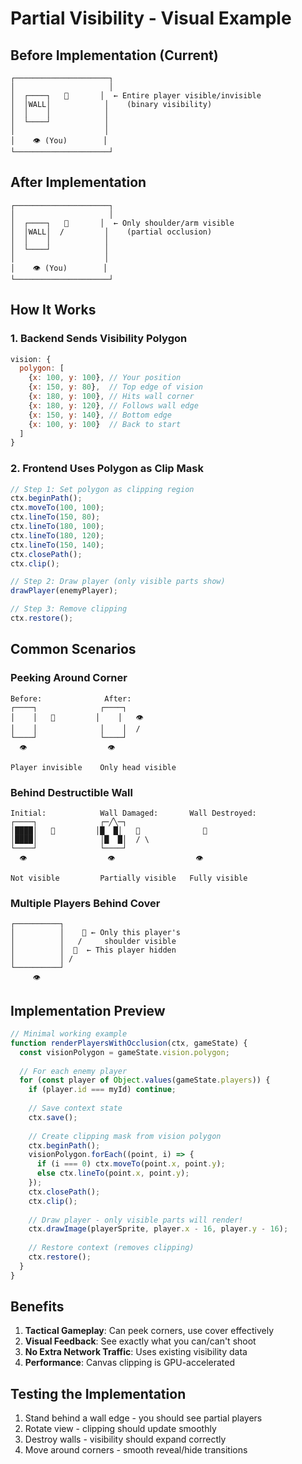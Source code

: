 # Partial Visibility - Visual Example

## Before Implementation (Current)
```
┌─────────────────────┐
│                     │
│  ┌────┐   👤       │  ← Entire player visible/invisible
│  │WALL│            │    (binary visibility)
│  │    │            │
│  └────┘            │
│                    │
│    👁️ (You)        │
└─────────────────────┘
```

## After Implementation
```
┌─────────────────────┐
│                     │
│  ┌────┐   👤       │  ← Only shoulder/arm visible
│  │WALL│  /         │    (partial occlusion)
│  │    │            │
│  └────┘            │
│                    │
│    👁️ (You)        │
└─────────────────────┘
```

## How It Works

### 1. Backend Sends Visibility Polygon
```javascript
vision: {
  polygon: [
    {x: 100, y: 100}, // Your position
    {x: 150, y: 80},  // Top edge of vision
    {x: 180, y: 100}, // Hits wall corner
    {x: 180, y: 120}, // Follows wall edge
    {x: 150, y: 140}, // Bottom edge
    {x: 100, y: 100}  // Back to start
  ]
}
```

### 2. Frontend Uses Polygon as Clip Mask
```javascript
// Step 1: Set polygon as clipping region
ctx.beginPath();
ctx.moveTo(100, 100);
ctx.lineTo(150, 80);
ctx.lineTo(180, 100);
ctx.lineTo(180, 120);
ctx.lineTo(150, 140);
ctx.closePath();
ctx.clip();

// Step 2: Draw player (only visible parts show)
drawPlayer(enemyPlayer);

// Step 3: Remove clipping
ctx.restore();
```

## Common Scenarios

### Peeking Around Corner
```
Before:              After:
┌────┐              ┌────┐
│    │   👤         │    │   👁
│    │              │    │  /
└────┘              └────┘
  👁️                  👁️

Player invisible    Only head visible
```

### Behind Destructible Wall
```
Initial:            Wall Damaged:       Wall Destroyed:
┌────┐              ┌─╱╲─┐              
│████│   👤         │█  █│   👤              👤
│████│              │█  █│  / \         
└────┘              └────┘              
  👁️                  👁️                  👁️

Not visible         Partially visible   Fully visible
```

### Multiple Players Behind Cover
```
┌──────────┐
│          │    👤 ← Only this player's 
│          │   /     shoulder visible
│          │  👤  ← This player hidden
│          │ /
└──────────┘
     👁️
```

## Implementation Preview

```javascript
// Minimal working example
function renderPlayersWithOcclusion(ctx, gameState) {
  const visionPolygon = gameState.vision.polygon;
  
  // For each enemy player
  for (const player of Object.values(gameState.players)) {
    if (player.id === myId) continue;
    
    // Save context state
    ctx.save();
    
    // Create clipping mask from vision polygon
    ctx.beginPath();
    visionPolygon.forEach((point, i) => {
      if (i === 0) ctx.moveTo(point.x, point.y);
      else ctx.lineTo(point.x, point.y);
    });
    ctx.closePath();
    ctx.clip();
    
    // Draw player - only visible parts will render!
    ctx.drawImage(playerSprite, player.x - 16, player.y - 16);
    
    // Restore context (removes clipping)
    ctx.restore();
  }
}
```

## Benefits

1. **Tactical Gameplay**: Can peek corners, use cover effectively
2. **Visual Feedback**: See exactly what you can/can't shoot
3. **No Extra Network Traffic**: Uses existing visibility data
4. **Performance**: Canvas clipping is GPU-accelerated

## Testing the Implementation

1. Stand behind a wall edge - you should see partial players
2. Rotate view - clipping should update smoothly
3. Destroy walls - visibility should expand correctly
4. Move around corners - smooth reveal/hide transitions 